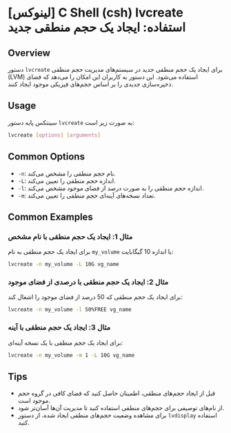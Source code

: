 # [لینوکس] C Shell (csh) lvcreate استفاده: ایجاد یک حجم منطقی جدید

## Overview
دستور `lvcreate` برای ایجاد یک حجم منطقی جدید در سیستم‌های مدیریت حجم منطقی (LVM) استفاده می‌شود. این دستور به کاربران این امکان را می‌دهد که فضای ذخیره‌سازی جدیدی را بر اساس حجم‌های فیزیکی موجود ایجاد کنند.

## Usage
سینتکس پایه دستور `lvcreate` به صورت زیر است:

```bash
lvcreate [options] [arguments]
```

## Common Options
- `-n`: نام حجم منطقی را مشخص می‌کند.
- `-L`: اندازه حجم منطقی را تعیین می‌کند.
- `-l`: اندازه حجم منطقی را به صورت درصد از فضای موجود مشخص می‌کند.
- `-m`: تعداد نسخه‌های آینه‌ای حجم منطقی را تعیین می‌کند.

## Common Examples
### مثال 1: ایجاد یک حجم منطقی با نام مشخص
برای ایجاد یک حجم منطقی به نام `my_volume` با اندازه 10 گیگابایت:

```bash
lvcreate -n my_volume -L 10G vg_name
```

### مثال 2: ایجاد یک حجم منطقی با درصدی از فضای موجود
برای ایجاد یک حجم منطقی که 50 درصد از فضای موجود را اشغال کند:

```bash
lvcreate -n my_volume -l 50%FREE vg_name
```

### مثال 3: ایجاد یک حجم منطقی با آینه
برای ایجاد یک حجم منطقی با یک نسخه آینه‌ای:

```bash
lvcreate -n my_volume -m 1 -L 10G vg_name
```

## Tips
- قبل از ایجاد حجم‌های منطقی، اطمینان حاصل کنید که فضای کافی در گروه حجم موجود است.
- از نام‌های توصیفی برای حجم‌های منطقی استفاده کنید تا مدیریت آن‌ها آسان‌تر شود.
- برای مشاهده وضعیت حجم‌های منطقی ایجاد شده، از دستور `lvdisplay` استفاده کنید.